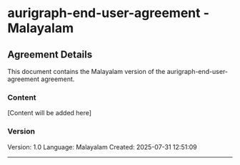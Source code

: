 # aurigraph-end-user-agreement - Malayalam

## Agreement Details

This document contains the Malayalam version of the aurigraph-end-user-agreement agreement.

### Content

[Content will be added here]

### Version

Version: 1.0
Language: Malayalam
Created: 2025-07-31 12:51:09

---
